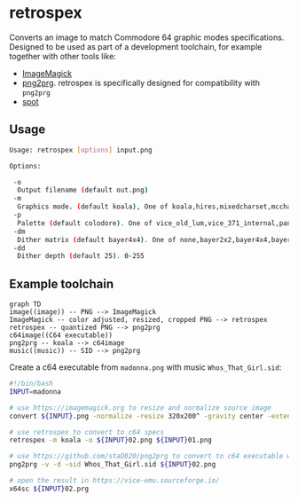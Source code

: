 # retrospex

Converts an image to match Commodore 64 graphic modes specifications.
Designed to be used as part of a development toolchain, for example together with other tools like:

- [ImageMagick](https://imagemagick.org/index.php)
- [png2prg](https://github.com/staD020/png2prg). retrospex is specifically designed for compatibility with `png2prg`
- [spot](https://github.com/spartaomg/spot_cpp)

## Usage

```bash
Usage: retrospex [options] input.png

Options:

 -o
  Output filename (default out.png)
 -m
  Graphics mode. (default koala), One of koala,hires,mixedcharset,mccharset,sccharset
 -p
  Palette (default colodore). One of vice_old_lum,vice_371_internal,pantaloon,ste,electric,perplex_1,perplex_2,lenyn,colodore,pepto,vice,archmage
 -dm
  Dither matrix (default bayer4x4). One of none,bayer2x2,bayer4x4,bayer8x8
 -dd
  Dither depth (default 25). 0-255
```

## Example toolchain

```mermaid
graph TD
image((image)) -- PNG --> ImageMagick
ImageMagick -- color adjusted, resized, cropped PNG --> retrospex
retrospex -- quantized PNG --> png2prg
c64image((C64 executable))
png2prg -- koala --> c64image
music((music)) -- SID --> png2prg
```

Create a c64 executable from `madonna.png` with music `Whos_That_Girl.sid`:

```bash
#!/bin/bash
INPUT=madonna

# use https://imagemagick.org to resize and normalize source image
convert ${INPUT}.png -normalize -resize 320x200^ -gravity center -extent 320x200 ${INPUT}01.png

# use retrospex to convert to c64 specs
retrospex -m koala -o ${INPUT}02.png ${INPUT}01.png

# use https://github.com/staD020/png2prg to convert to c64 executable with music
png2prg -v -d -sid Whos_That_Girl.sid ${INPUT}02.png

# open the result in https://vice-emu.sourceforge.io/
x64sc ${INPUT}02.prg
```
